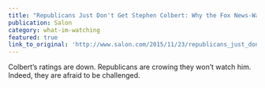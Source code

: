 ```yaml
---
title: "Republicans Just Don't Get Stephen Colbert: Why the Fox News-Watching, Climate Change-Denying Crowd Can't Understand Complex Satire"
publication: Salon
category: what-im-watching
featured: true
link_to_original: 'http://www.salon.com/2015/11/23/republicans_just_dont_get_colbert_why_the_fox_news_watching_climate_change_denying_crowd_cant_understand_complex_satire/'
---
```


Colbert’s ratings are down. Republicans are crowing they won’t watch him. Indeed, they are afraid to be challenged.